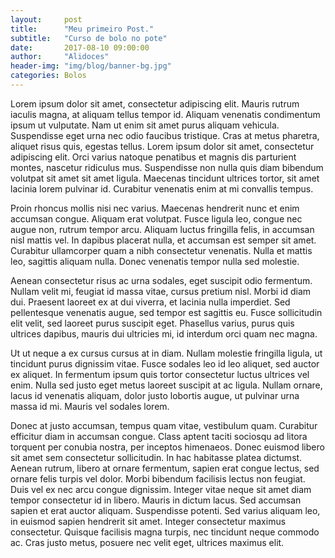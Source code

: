 ```yaml
---
layout:     post
title:      "Meu primeiro Post."
subtitle:   "Curso de bolo no pote"
date:       2017-08-10 09:00:00
author:     "Alidoces"
header-img: "img/blog/banner-bg.jpg"
categories: Bolos
---
```


<p>Lorem ipsum dolor sit amet, consectetur adipiscing elit. Mauris rutrum iaculis magna, at aliquam tellus tempor id. Aliquam venenatis condimentum ipsum ut vulputate. Nam ut enim sit amet purus aliquam vehicula. Suspendisse eget urna nec odio faucibus tristique. Cras at metus pharetra, aliquet risus quis, egestas tellus. Lorem ipsum dolor sit amet, consectetur adipiscing elit. Orci varius natoque penatibus et magnis dis parturient montes, nascetur ridiculus mus. Suspendisse non nulla quis diam bibendum volutpat sit amet sit amet ligula. Maecenas tincidunt ultrices tortor, sit amet lacinia lorem pulvinar id. Curabitur venenatis enim at mi convallis tempus.<p>

<p>Proin rhoncus mollis nisi nec varius. Maecenas hendrerit nunc et enim accumsan congue. Aliquam erat volutpat. Fusce ligula leo, congue nec augue non, rutrum tempor arcu. Aliquam luctus fringilla felis, in accumsan nisl mattis vel. In dapibus placerat nulla, et accumsan est semper sit amet. Curabitur ullamcorper quam a nibh consectetur venenatis. Nulla et mattis leo, sagittis aliquam nulla. Donec venenatis tempor nulla sed molestie.<p>

<p>Aenean consectetur risus ac urna sodales, eget suscipit odio fermentum. Nullam velit mi, feugiat id massa vitae, cursus pretium nisl. Morbi id diam dui. Praesent laoreet ex at dui viverra, et lacinia nulla imperdiet. Sed pellentesque venenatis augue, sed tempor est sagittis eu. Fusce sollicitudin elit velit, sed laoreet purus suscipit eget. Phasellus varius, purus quis ultrices dapibus, mauris dui ultricies mi, id interdum orci quam nec magna.</p>

<p>Ut ut neque a ex cursus cursus at in diam. Nullam molestie fringilla ligula, ut tincidunt purus dignissim vitae. Fusce sodales leo id leo aliquet, sed auctor ex aliquet. In fermentum ipsum quis tortor consectetur luctus ultrices vel enim. Nulla sed justo eget metus laoreet suscipit at ac ligula. Nullam ornare, lacus id venenatis aliquam, dolor justo lobortis augue, ut pulvinar urna massa id mi. Mauris vel sodales lorem.</p>

<p>Donec at justo accumsan, tempus quam vitae, vestibulum quam. Curabitur efficitur diam in accumsan congue. Class aptent taciti sociosqu ad litora torquent per conubia nostra, per inceptos himenaeos. Donec euismod libero sit amet sem consectetur sollicitudin. In hac habitasse platea dictumst. Aenean rutrum, libero at ornare fermentum, sapien erat congue lectus, sed ornare felis turpis vel dolor. Morbi bibendum facilisis lectus non feugiat. Duis vel ex nec arcu congue dignissim. Integer vitae neque sit amet diam tempor consectetur id in libero. Mauris in dictum lacus. Sed accumsan sapien et erat auctor aliquam. Suspendisse potenti. Sed varius aliquam leo, in euismod sapien hendrerit sit amet. Integer consectetur maximus consectetur. Quisque facilisis magna turpis, nec tincidunt neque commodo ac. Cras justo metus, posuere nec velit eget, ultrices maximus elit.</p>
